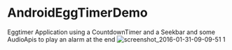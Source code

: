 # AndroidEggTimerDemo
Eggtimer Application using a CountdownTimer and a Seekbar and some AudioApis to play an alarm at the end
![screenshot_2016-01-31-09-09-51 1](https://cloud.githubusercontent.com/assets/897731/12700812/bf5d51ce-c7fa-11e5-8534-5857012c5bdc.png)
